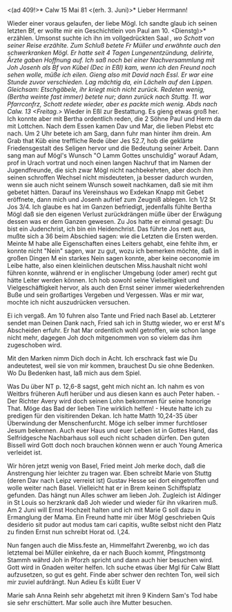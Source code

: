 <(ad 409!>* Calw 15 Mai 81
 <(erh. 3. Juni)>*
Lieber Herrmann!

Wieder einer voraus gelaufen, der liebe Mögl. Ich sandte glaub ich seinen letzten Bf, er wollte mir ein Geschichtlein von Paul am 10. <Dienstg)>* erzählen. Umsonst suchte ich ihn im vollgedrückten Saal <in Stuttg>*, wo Schott von seiner Reise erzählte. Zum Schluß betete Fr Müller und erwähnte auch den schwerkranken Mögl. Er hatte seit 4 Tagen Lungenentzündung, delirirte, Ärzte gaben Hoffnung auf. Ich saß noch bei einer Nachversammlung mit Joh Josenh als Bf von Kübel (Dec in Eßl) kam, wenn ich den Freund noch sehen wolle, müße ich eilen. Gieng also mit David nach Essl. Er war eine Stunde zuvor verschieden. Lag mächtig da, ein Lächeln auf den Lippen. Gleichsam: Etschgäbele, ihr kriegt mich nicht zurück. Redeten wenig, (Bertha weinte fast immer) betete nur; dann zurück nach Stuttg. 11. war Pfarrconfrz, Schott redete wieder, aber es packte mich wenig. Abds nach Calw. 13 <Freitag.>* Wieder in Eßl zur Bestattung. Es gieng etwas groß her. Ich konnte aber mit Bertha ordentlich reden, die 2 Söhne Paul und Herm da mit Lottchen. Nach dem Essen kamen Dav und Mar, die lieben Plebst etc nach. Um 2 Uhr betete ich am Sarg, dann fuhr man hinter ihm drein. Am Grab that Küb eine treffliche Rede über Jes 52.7, hob die geklärte Friedensgestalt des Seligen hervor und die Bedeutung seiner Arbeit. Dann sang man auf Mögl's Wunsch "O Lamm Gottes unschuldig" worauf Adam, prof in Urach vortrat und noch einen langen Nachruf that im Namen der Jugendfreunde, die sich zwar Mögl nicht nachbekehrten, aber doch ihm seinen schroffen Wechsel nicht misdeuteten, ja besser dadurch wurden, wenn sie auch nicht seinem Wunsch soweit nachkamen, daß sie mit ihm gebetet hätten. Darauf ins Vereinshaus wo Exdekan Knapp mit Gebet eröffnete, dann mich und Josenh aufrief zum Zeugniß ablegen. Ich 1/2 St Jos 3/4. Ich glaube es hat im Ganzen befriedigt, jedenfalls fühlte Bertha Mögl daß sie den eigenen Verlust zurückdrängen müße über der Erwägung dessen was er dem Ganzen gewesen. Zu Jos hatte er einmal gesagt: Du bist ein Judenchrist, ich bin ein Heidenchrist. Das führte Jos nett aus, mußte sich a 36 beim Abschied sagen: wie die Letzten die Ersten werden. Meinte M habe alle Eigenschaften eines Leiters gehabt, eine fehlte ihm, er konnte nicht "Nein" sagen, war zu gut, wozu ich bemerken möchte, daß in großen Dingen M ein starkes Nein sagen konnte, aber keine oeconomie im Leibe hatte, also einen kleinlichen deutschen Miss.haushalt nicht wohl führen konnte, während er in englischer Umgebung (oder amer) recht gut hätte Leiter werden können. Ich hob sowohl seine Vielseitigkeit und Vielgeschäftigkeit hervor, als auch den Ernst seiner immer wiederkehrenden Buße und sein großartiges Vergeben und Vergessen. Was er mir war, mochte ich nicht auszudrücken versuchen.

Ei ich vergaß. Am 10 fuhren also Tante und Fried nach Basel ab. Letzterer sendet man Deinen Dank nach, Fried sah ich in Stuttg wieder, wo er erst M's Abscheiden erfuhr. Er hat Mar ordentlich wohl getroffen, wie schon lange nicht mehr, dagegen Joh doch mitgenommen von so vielem das ihm zugeschoben wird.

Mit den Marken nimm Dich doch in Acht. Ich erschrack fast wie Du andeutetest, weil sie von mir kommen, brauchest Du sie ohne Bedenken. Wo Du Bedenken hast, laß mich aus dem Spiel.

Was Du über NT p. 12,6-8 sagst, geht mich nicht an. Ich nahm es von Weitbrs früheren Aufl herüber und aus diesen kann es auch Peter haben. - Der Richter Avery wird doch seinen Lohn bekommen für seine honorige That. Möge das Bad der lieben Tine wirklich helfen! - Heute hatte ich zu predigen für den visitirenden Dekan. Ich hatte Matth 10,24-35 über Überwindung der Menschenfurcht. Möge ich selber immer furchtloser Jesum bekennen. Auch euer Haus und euer Leben ist in Gottes Hand, das Selfridgesche Nachbarhaus soll euch nicht schaden dürfen. Den guten Bissell wird Gott doch noch brauchen können wenn er auch Young America verleidet ist.

Wir hören jetzt wenig von Basel, Fried meint Joh merke doch, daß die Anstrengung hier leichter zu tragen war. Eben schreibt Marie von Stuttg (deren Dav nach Leipz verreist ist) Gustav Hesse sei dort eingetroffen und wolle weiter nach Basel. Vielleicht hat er in Brem keinen Schiffsplatz gefunden. Das hängt nun Alles schwer am lieben Joh. Zugleich ist Aldinger in St Louis so herzkrank daß Joh wieder und wieder für ihn vikariren muß. 
Am 2 Juni will Ernst Hochzeit halten und ich mit Marie G soll dazu in Ermanglung der Mama. Ein Freund hatte mir über Mögl geschrieben Quis desiderio sit pudor aut modus tam cari capitis, wußte selbst nicht den Platz zu finden Ernst nun schreibt Horat od. I,24.

Nun fangen auch die Miss.feste an, Himmelfahrt Zwerenbg, wo ich das letztemal bei Müller einkehre, da er nach Buoch kommt, Pfingstmontg Stammh währd Joh in Pforzh spricht und dann auch hier besuchen wird. Gott wird in Gnaden weiter helfen. Ich suche etwas über Mgl für Calw Blatt aufzusetzen, so gut es geht. Finde aber schwer den rechten Ton, weil sich mir zuviel aufdrängt. Nun Adieu Es küßt
 Euer V

Marie sah Anna Reinh sehr abgehetzt mit ihren 9 Kindern Sam's Tod habe sie sehr erschüttert. Mar solle auch ihre Mutter besuchen.

